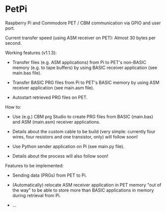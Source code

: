 # PetPi
Raspberry Pi and Commodore PET / CBM communication via GPIO and user port.

Current transfer speed (using ASM receiver on PET): Almost 30 bytes per second.

Working features (v1.1.3):

- Transfer files (e.g. ASM applications) from Pi to PET's non-BASIC memory (e.g. to tape buffers) by using BASIC receiver application (see main.bas file).

- Transfer BASIC PRG files from Pi to PET's BASIC memory by using ASM receiver application (see main.asm file).

- Autostart retrieved PRG files on PET.

How to:

- Use (e.g.) CBM prg Studio to create PRG files from BASIC (main.bas) and ASM (main.asm) receiver applications.

- Details about the custom cable to be build (very simple: currently four wires, four resistors and one transistor, only) will follow soon!

- Use Python sender application on Pi (see main.py file).

- Details about the process will also follow soon!

Features to be implemented:

- Sending data (PRGs) from PET to Pi.

- (Automatically) relocate ASM receiver application in PET memory "out of the way" to be able to store more than BASIC applications in memory during retrieval from Pi.

- ...
